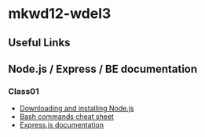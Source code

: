 # mkwd12-wdel3

## Useful Links

## Node.js / Express / BE documentation

### Class01

- [Downloading and installing Node.js](https://docs.npmjs.com/downloading-and-installing-node-js-and-npm)
- [Bash commands cheat sheet](https://www.educative.io/blog/bash-shell-command-cheat-sheet)
- [Express.js documentation](https://expressjs.com/en/5x/api.html)
